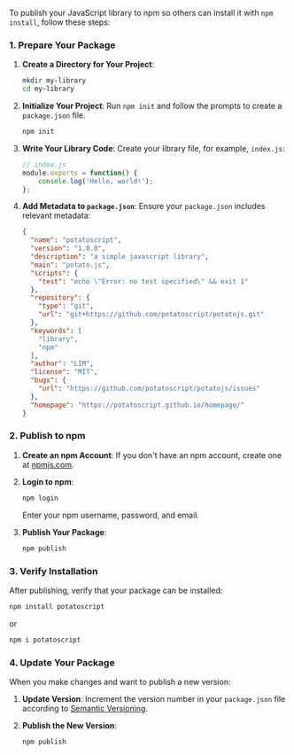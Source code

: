 To publish your JavaScript library to npm so others can install it with `npm install`, follow these steps:

### 1. Prepare Your Package

1. **Create a Directory for Your Project**:
   ```sh
   mkdir my-library
   cd my-library
   ```

2. **Initialize Your Project**:
   Run `npm init` and follow the prompts to create a `package.json` file.
   ```sh
   npm init
   ```

3. **Write Your Library Code**:
   Create your library file, for example, `index.js`:
   ```js
   // index.js
   module.exports = function() {
       console.log('Hello, world!');
   };
   ```

4. **Add Metadata to `package.json`**:
   Ensure your `package.json` includes relevant metadata:
   ```json
   {
     "name": "potatoscript",
     "version": "1.0.0",
     "description": "a simple javascript library",
     "main": "potato.js",
     "scripts": {
       "test": "echo \"Error: no test specified\" && exit 1"
     },
     "repository": {
       "type": "git",
       "url": "git+https://github.com/potatoscript/potatojs.git"
     },
     "keywords": [
       "library",
       "npm"
     ],
     "author": "LIM",
     "license": "MIT",
     "bugs": {
       "url": "https://github.com/potatoscript/potatojs/issues"
     },
     "homepage": "https://potatoscript.github.io/homepage/"
   }
   ```

### 2. Publish to npm

1. **Create an npm Account**:
   If you don't have an npm account, create one at [npmjs.com](https://www.npmjs.com/signup).

2. **Login to npm**:
   ```sh
   npm login
   ```
   Enter your npm username, password, and email.

3. **Publish Your Package**:
   ```sh
   npm publish
   ```

### 3. Verify Installation

After publishing, verify that your package can be installed:
```sh
npm install potatoscript
```
or
```sh
npm i potatoscript
```

### 4. Update Your Package

When you make changes and want to publish a new version:

1. **Update Version**:
   Increment the version number in your `package.json` file according to [Semantic Versioning](https://semver.org/).

2. **Publish the New Version**:
   ```sh
   npm publish
   ```
